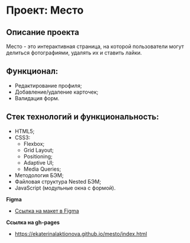 # Проект: Место

## Описание проекта
Место - это интерактивная страница, на которой пользователи могут делиться фотографиями, удалять их и ставить лайки.

## Функционал:
- Редактирование профиля;
- Добавление/удаление карточек;
- Валидация форм.

## Стек технологий и функциональность:

- HTML5;
- CSS3:
  - Flexbox;
  - Grid Layout;
  - Positioning;
  - Adaptive UI;
  - Media Queries;
- Методология БЭМ;
- Файловая структура Nested БЭМ;
- JavaScript (модульные окна с формой).


**Figma**

* [Ссылка на макет в Figma](https://www.figma.com/file/2cn9N9jSkmxD84oJik7xL7/JavaScript.-Sprint-4?node-id=0%3A1)


**Ссылка на gh-pages**

* https://ekaterinalaktionova.github.io/mesto/index.html
